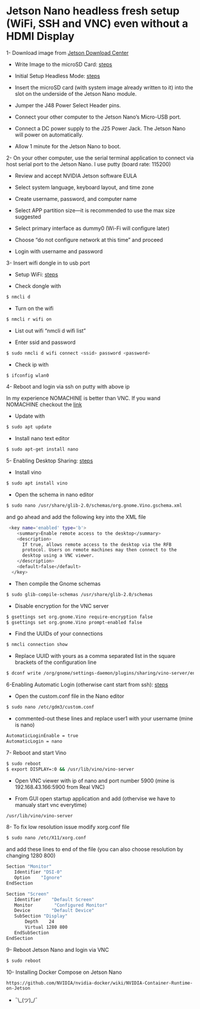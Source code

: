 # Jetson Nano headless fresh setup (WiFi, SSH and VNC) even without a HDMI Display


  1- Download image from [Jetson Download Center]
  
  [Jetson Download Center]: <https://developer.nvidia.com/embedded/downloads>
  
  - Write Image to the microSD Card: [steps][df1]
  
  [df1]: <https://developer.nvidia.com/embedded/learn/get-started-jetson-nano-devkit#write>
  
  - Initial Setup Headless Mode: [steps][df2]
  
  [df2]: <https://developer.nvidia.com/embedded/learn/get-started-jetson-nano-devkit#setup>
  
  - Insert the microSD card (with system image already written to it) into the slot on the underside of the Jetson Nano module.
  
  - Jumper the J48 Power Select Header pins.
  
  - Connect your other computer to the Jetson Nano’s Micro-USB port.
  
  - Connect a DC power supply to the J25 Power Jack. The Jetson Nano will power on automatically.
  
  - Allow 1 minute for the Jetson Nano to boot.
  
  2- On your other computer, use the serial terminal application to connect via host serial port to the Jetson Nano. I use putty (board rate: 115200)
  
  - Review and accept NVIDIA Jetson software EULA
  
  - Select system language, keyboard layout, and time zone
  
  - Create username, password, and computer name
  
  - Select APP partition size—it is recommended to use the max size suggested
  
  - Select primary interface as dummy0 (Wi-Fi will configure later)
  
  - Choose “do not configure network at this time” and proceed
  
  - Login with username and password
  
  3- Insert wifi dongle in to usb port
  
  - Setup WiFi: [steps][df3]
  
  [df3]: <https://core.docs.ubuntu.com/en/stacks/network/network-manager/docs/configure-wifi-connections>
  
  - Check dongle with
  ```sh
  $ nmcli d
  ```
  - Turn on the wifi
  ```sh
  $ nmcli r wifi on
  ```
  - List out wifi “nmcli d wifi list”
  
  -	Enter ssid and password
  ```sh
  $ sudo nmcli d wifi connect <ssid> password <password>
  ```
  - Check ip with
  ```sh
  $ ifconfig wlan0
  ```
  4- Reboot and login via ssh on putty with above ip
  
  In my experience NOMACHINE is better than VNC. If you wand NOMACHINE checkout the [link][df11]
  
  [df11]: <https://www.nomachine.com/AR02R01074>
  
  - Update with
  ```sh
  $ sudo apt update
  ```
  - Install nano text editor
  ```sh
  $ sudo apt-get install nano
  ```
  5- Enabling Desktop Sharing: [steps][df4]
  
  [df4]: <https://www.hackster.io/news/getting-started-with-the-nvidia-jetson-nano-developer-kit-43aa7c298797>
  
  - Install vino
  ```sh
  $ sudo apt install vino
  ```  
  - Open the schema in nano editor
  ```sh
  $ sudo nano /usr/share/glib-2.0/schemas/org.gnome.Vino.gschema.xml
  ```
  and go ahead and add the following key into the XML file
  ```sh
   <key name='enabled' type='b'>
      <summary>Enable remote access to the desktop</summary>
      <description>
        If true, allows remote access to the desktop via the RFB
        protocol. Users on remote machines may then connect to the
        desktop using a VNC viewer.
      </description>
      <default>false</default>
    </key>
  ```
  - Then compile the Gnome schemas
  ```sh
  $ sudo glib-compile-schemas /usr/share/glib-2.0/schemas
  ```
  - Disable encryption for the VNC server
  ```sh
  $ gsettings set org.gnome.Vino require-encryption false
  $ gsettings set org.gnome.Vino prompt-enabled false
  ```
  - Find the UUIDs of your connections
  ```sh
  $ nmcli connection show
  ```
  -  Replace UUID with yours as a comma separated list in the square brackets of the configuration line
  ```sh
  $ dconf write /org/gnome/settings-daemon/plugins/sharing/vino-server/enabled-connections "['UUID']"
  ```
  6-Enabling Automatic Login (otherwise cant start from ssh): [steps][df5]
  
  [df5]: <https://vitux.com/how-to-enable-disable-automatic-login-in-ubuntu-18-04-lts/>
  
  - Open the custom.conf file in the Nano editor
  ```sh
  $ sudo nano /etc/gdm3/custom.conf
  ```
  - commented-out these lines and replace user1 with your username (mine is nano)
  ```sh
  AutomaticLoginEnable = true
  AutomaticLogin = nano
  ```
  7- Reboot and start Vino
  ```sh
  $ sudo reboot
  $ export DISPLAY=:0 && /usr/lib/vino/vino-server
  ```
  - Open VNC viewer with ip of nano and port number 5900 (mine is 192.168.43.166:5900 from  Real VNC)
  
  - From GUI open startup application and add (othervise we have to manualy start vnc everytime)
  ```sh
  /usr/lib/vino/vino-server
  ```
  8- To fix low resolution issue modify xorg.conf file
  ```sh
  $ sudo nano /etc/X11/xorg.conf
  ```
  and add these lines to end of the file (you can also choose resolution by changing 1280 800)
  ```sh
  Section "Monitor"
     Identifier "DSI-0"
     Option    "Ignore"
  EndSection

  Section "Screen"
     Identifier    "Default Screen"
     Monitor        "Configured Monitor"
     Device        "Default Device"
     SubSection "Display"
         Depth    24
         Virtual 1280 800
     EndSubSection
  EndSection
  ```
  9- Reboot Jetson Nano and login via VNC
  ```sh
  $ sudo reboot
  ```
  
   10- Installing Docker Compose on Jetson Nano
  ```
  https://github.com/NVIDIA/nvidia-docker/wiki/NVIDIA-Container-Runtime-on-Jetson
  ```
  - ¯\\\_(ツ)\_/¯
